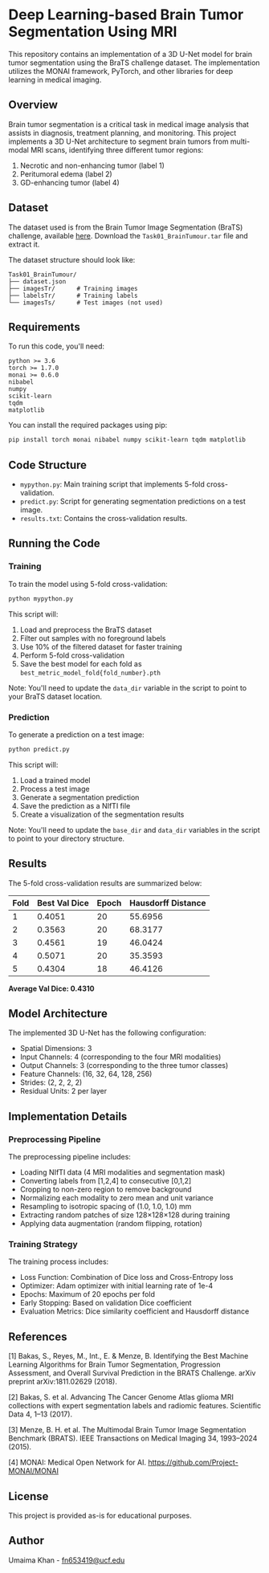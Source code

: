 # Deep Learning-based Brain Tumor Segmentation Using MRI

This repository contains an implementation of a 3D U-Net model for brain tumor segmentation using the BraTS challenge dataset. The implementation utilizes the MONAI framework, PyTorch, and other libraries for deep learning in medical imaging.

## Overview

Brain tumor segmentation is a critical task in medical image analysis that assists in diagnosis, treatment planning, and monitoring. This project implements a 3D U-Net architecture to segment brain tumors from multi-modal MRI scans, identifying three different tumor regions:
1. Necrotic and non-enhancing tumor (label 1)
2. Peritumoral edema (label 2)
3. GD-enhancing tumor (label 4)

## Dataset

The dataset used is from the Brain Tumor Image Segmentation (BraTS) challenge, available [here](https://drive.google.com/drive/folders/1HqEgzS8BV2c7xYNrZdEAnrHk7osJJ--2). Download the `Task01_BrainTumour.tar` file and extract it.

The dataset structure should look like:
```
Task01_BrainTumour/
├── dataset.json
├── imagesTr/      # Training images
├── labelsTr/      # Training labels
└── imagesTs/      # Test images (not used)
```

## Requirements

To run this code, you'll need:

```
python >= 3.6
torch >= 1.7.0
monai >= 0.6.0
nibabel
numpy
scikit-learn
tqdm
matplotlib
```

You can install the required packages using pip:
```bash
pip install torch monai nibabel numpy scikit-learn tqdm matplotlib
```

## Code Structure

- `mypython.py`: Main training script that implements 5-fold cross-validation.
- `predict.py`: Script for generating segmentation predictions on a test image.
- `results.txt`: Contains the cross-validation results.

## Running the Code

### Training

To train the model using 5-fold cross-validation:

```bash
python mypython.py
```

This script will:
1. Load and preprocess the BraTS dataset
2. Filter out samples with no foreground labels
3. Use 10% of the filtered dataset for faster training
4. Perform 5-fold cross-validation
5. Save the best model for each fold as `best_metric_model_fold{fold_number}.pth`

Note: You'll need to update the `data_dir` variable in the script to point to your BraTS dataset location.

### Prediction

To generate a prediction on a test image:

```bash
python predict.py
```

This script will:
1. Load a trained model
2. Process a test image
3. Generate a segmentation prediction
4. Save the prediction as a NIfTI file
5. Create a visualization of the segmentation results

Note: You'll need to update the `base_dir` and `data_dir` variables in the script to point to your directory structure.

## Results

The 5-fold cross-validation results are summarized below:

| Fold | Best Val Dice | Epoch | Hausdorff Distance |
|------|--------------|-------|-------------------|
| 1    | 0.4051       | 20    | 55.6956           |
| 2    | 0.3563       | 20    | 68.3177           |
| 3    | 0.4561       | 19    | 46.0424           |
| 4    | 0.5071       | 20    | 35.3593           |
| 5    | 0.4304       | 18    | 46.4126           |

**Average Val Dice: 0.4310**

## Model Architecture

The implemented 3D U-Net has the following configuration:

- Spatial Dimensions: 3
- Input Channels: 4 (corresponding to the four MRI modalities)
- Output Channels: 3 (corresponding to the three tumor classes)
- Feature Channels: (16, 32, 64, 128, 256)
- Strides: (2, 2, 2, 2)
- Residual Units: 2 per layer

## Implementation Details

### Preprocessing Pipeline

The preprocessing pipeline includes:
- Loading NIfTI data (4 MRI modalities and segmentation mask)
- Converting labels from [1,2,4] to consecutive [0,1,2]
- Cropping to non-zero region to remove background
- Normalizing each modality to zero mean and unit variance
- Resampling to isotropic spacing of (1.0, 1.0, 1.0) mm
- Extracting random patches of size 128×128×128 during training
- Applying data augmentation (random flipping, rotation)

### Training Strategy

The training process includes:
- Loss Function: Combination of Dice loss and Cross-Entropy loss
- Optimizer: Adam optimizer with initial learning rate of 1e-4
- Epochs: Maximum of 20 epochs per fold
- Early Stopping: Based on validation Dice coefficient
- Evaluation Metrics: Dice similarity coefficient and Hausdorff distance

## References

[1] Bakas, S., Reyes, M., Int., E. & Menze, B. Identifying the Best Machine Learning Algorithms for Brain Tumor Segmentation, Progression Assessment, and Overall Survival Prediction in the BRATS Challenge. arXiv preprint arXiv:1811.02629 (2018).

[2] Bakas, S. et al. Advancing The Cancer Genome Atlas glioma MRI collections with expert segmentation labels and radiomic features. Scientific Data 4, 1–13 (2017).

[3] Menze, B. H. et al. The Multimodal Brain Tumor Image Segmentation Benchmark (BRATS). IEEE Transactions on Medical Imaging 34, 1993–2024 (2015).

[4] MONAI: Medical Open Network for AI. https://github.com/Project-MONAI/MONAI

## License

This project is provided as-is for educational purposes.

## Author

Umaima Khan - fn653419@ucf.edu
